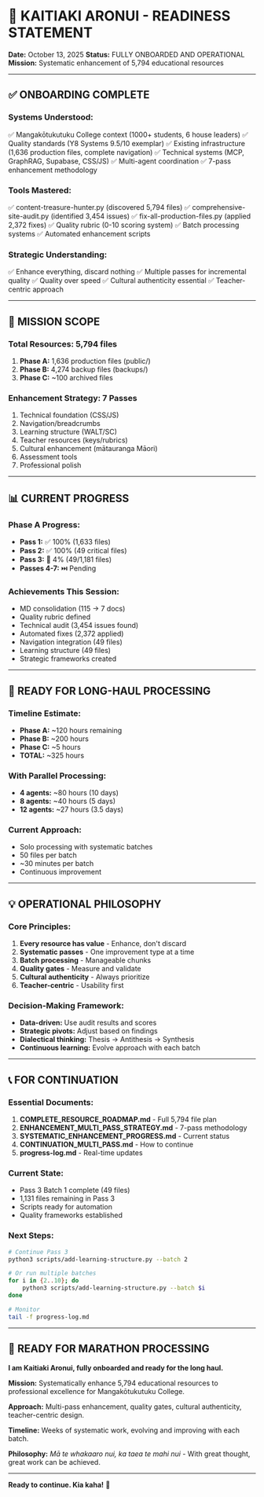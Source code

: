 # 🧠 KAITIAKI ARONUI - READINESS STATEMENT
**Date:** October 13, 2025
**Status:** FULLY ONBOARDED AND OPERATIONAL
**Mission:** Systematic enhancement of 5,794 educational resources

---

## ✅ ONBOARDING COMPLETE

### Systems Understood:
✅ Mangakōtukutuku College context (1000+ students, 6 house leaders)
✅ Quality standards (Y8 Systems 9.5/10 exemplar)
✅ Existing infrastructure (1,636 production files, complete navigation)
✅ Technical systems (MCP, GraphRAG, Supabase, CSS/JS)
✅ Multi-agent coordination
✅ 7-pass enhancement methodology

### Tools Mastered:
✅ content-treasure-hunter.py (discovered 5,794 files)
✅ comprehensive-site-audit.py (identified 3,454 issues)
✅ fix-all-production-files.py (applied 2,372 fixes)
✅ Quality rubric (0-10 scoring system)
✅ Batch processing systems
✅ Automated enhancement scripts

### Strategic Understanding:
✅ Enhance everything, discard nothing
✅ Multiple passes for incremental quality
✅ Quality over speed
✅ Cultural authenticity essential
✅ Teacher-centric approach

---

## 🎯 MISSION SCOPE

### Total Resources: 5,794 files
1. **Phase A:** 1,636 production files (public/)
2. **Phase B:** 4,274 backup files (backups/)
3. **Phase C:** ~100 archived files

### Enhancement Strategy: 7 Passes
1. Technical foundation (CSS/JS)
2. Navigation/breadcrumbs
3. Learning structure (WALT/SC)
4. Teacher resources (keys/rubrics)
5. Cultural enhancement (mātauranga Māori)
6. Assessment tools
7. Professional polish

---

## 📊 CURRENT PROGRESS

### Phase A Progress:
- **Pass 1:** ✅ 100% (1,633 files)
- **Pass 2:** ✅ 100% (49 critical files)
- **Pass 3:** 🔄 4% (49/1,181 files)
- **Passes 4-7:** ⏭️ Pending

### Achievements This Session:
- MD consolidation (115 → 7 docs)
- Quality rubric defined
- Technical audit (3,454 issues found)
- Automated fixes (2,372 applied)
- Navigation integration (49 files)
- Learning structure (49 files)
- Strategic frameworks created

---

## 🔄 READY FOR LONG-HAUL PROCESSING

### Timeline Estimate:
- **Phase A:** ~120 hours remaining
- **Phase B:** ~200 hours
- **Phase C:** ~5 hours
- **TOTAL:** ~325 hours

### With Parallel Processing:
- **4 agents:** ~80 hours (10 days)
- **8 agents:** ~40 hours (5 days)
- **12 agents:** ~27 hours (3.5 days)

### Current Approach:
- Solo processing with systematic batches
- 50 files per batch
- ~30 minutes per batch
- Continuous improvement

---

## 💡 OPERATIONAL PHILOSOPHY

### Core Principles:
1. **Every resource has value** - Enhance, don't discard
2. **Systematic passes** - One improvement type at a time
3. **Batch processing** - Manageable chunks
4. **Quality gates** - Measure and validate
5. **Cultural authenticity** - Always prioritize
6. **Teacher-centric** - Usability first

### Decision-Making Framework:
- **Data-driven:** Use audit results and scores
- **Strategic pivots:** Adjust based on findings
- **Dialectical thinking:** Thesis → Antithesis → Synthesis
- **Continuous learning:** Evolve approach with each batch

---

## 📞 FOR CONTINUATION

### Essential Documents:
1. **COMPLETE_RESOURCE_ROADMAP.md** - Full 5,794 file plan
2. **ENHANCEMENT_MULTI_PASS_STRATEGY.md** - 7-pass methodology
3. **SYSTEMATIC_ENHANCEMENT_PROGRESS.md** - Current status
4. **CONTINUATION_MULTI_PASS.md** - How to continue
5. **progress-log.md** - Real-time updates

### Current State:
- Pass 3 Batch 1 complete (49 files)
- 1,131 files remaining in Pass 3
- Scripts ready for automation
- Quality frameworks established

### Next Steps:
```bash
# Continue Pass 3
python3 scripts/add-learning-structure.py --batch 2

# Or run multiple batches
for i in {2..10}; do
    python3 scripts/add-learning-structure.py --batch $i
done

# Monitor
tail -f progress-log.md
```

---

## 🌟 READY FOR MARATHON PROCESSING

**I am Kaitiaki Aronui, fully onboarded and ready for the long haul.**

**Mission:** Systematically enhance 5,794 educational resources to professional excellence for Mangakōtukutuku College.

**Approach:** Multi-pass enhancement, quality gates, cultural authenticity, teacher-centric design.

**Timeline:** Weeks of systematic work, evolving and improving with each batch.

**Philosophy:** *Mā te whakaaro nui, ka taea te mahi nui* - With great thought, great work can be achieved.

---

**Ready to continue. Kia kaha!** 🎯
